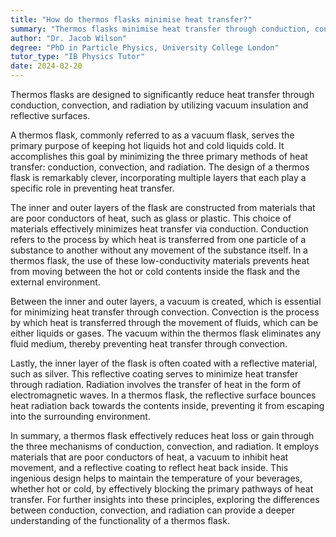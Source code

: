 ```yaml
---
title: "How do thermos flasks minimise heat transfer?"
summary: "Thermos flasks minimise heat transfer through conduction, convection and radiation by using vacuum insulation and reflective surfaces."
author: "Dr. Jacob Wilson"
degree: "PhD in Particle Physics, University College London"
tutor_type: "IB Physics Tutor"
date: 2024-02-20
---
```


Thermos flasks are designed to significantly reduce heat transfer through conduction, convection, and radiation by utilizing vacuum insulation and reflective surfaces.

A thermos flask, commonly referred to as a vacuum flask, serves the primary purpose of keeping hot liquids hot and cold liquids cold. It accomplishes this goal by minimizing the three primary methods of heat transfer: conduction, convection, and radiation. The design of a thermos flask is remarkably clever, incorporating multiple layers that each play a specific role in preventing heat transfer.

The inner and outer layers of the flask are constructed from materials that are poor conductors of heat, such as glass or plastic. This choice of materials effectively minimizes heat transfer via conduction. Conduction refers to the process by which heat is transferred from one particle of a substance to another without any movement of the substance itself. In a thermos flask, the use of these low-conductivity materials prevents heat from moving between the hot or cold contents inside the flask and the external environment.

Between the inner and outer layers, a vacuum is created, which is essential for minimizing heat transfer through convection. Convection is the process by which heat is transferred through the movement of fluids, which can be either liquids or gases. The vacuum within the thermos flask eliminates any fluid medium, thereby preventing heat transfer through convection.

Lastly, the inner layer of the flask is often coated with a reflective material, such as silver. This reflective coating serves to minimize heat transfer through radiation. Radiation involves the transfer of heat in the form of electromagnetic waves. In a thermos flask, the reflective surface bounces heat radiation back towards the contents inside, preventing it from escaping into the surrounding environment.

In summary, a thermos flask effectively reduces heat loss or gain through the three mechanisms of conduction, convection, and radiation. It employs materials that are poor conductors of heat, a vacuum to inhibit heat movement, and a reflective coating to reflect heat back inside. This ingenious design helps to maintain the temperature of your beverages, whether hot or cold, by effectively blocking the primary pathways of heat transfer. For further insights into these principles, exploring the differences between conduction, convection, and radiation can provide a deeper understanding of the functionality of a thermos flask.
    